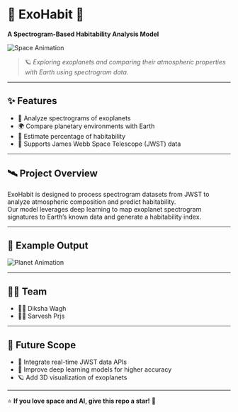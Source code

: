 # 🌌 ExoHabit 🚀  
**A Spectrogram-Based Habitability Analysis Model**

![Space Animation](https://media.giphy.com/media/26AHONQ79FdWZhAI0/giphy.gif)

> 🪐 *Exploring exoplanets and comparing their atmospheric properties with Earth using spectrogram data.*

---

## ✨ Features
- 🔭 Analyze spectrograms of exoplanets
- 🌍 Compare planetary environments with Earth
- 🧪 Estimate percentage of habitability
- 🚀 Supports James Webb Space Telescope (JWST) data

---

## 🛰️ Project Overview
ExoHabit is designed to process spectrogram datasets from JWST to analyze atmospheric composition and predict habitability.  
Our model leverages deep learning to map exoplanet spectrogram signatures to Earth’s known data and generate a habitability index.

---

## 📸 Example Output
![Planet Animation](https://media.giphy.com/media/l0MYt5jPR6QX5pnqM/giphy.gif)

---

## 🧑‍🚀 Team
- 👩‍💻 Diksha Wagh
- 👨‍💻 Sarvesh Prjs

---

## 🌠 Future Scope
- 📡 Integrate real-time JWST data APIs
- 🌌 Improve deep learning models for higher accuracy
- 🪐 Add 3D visualization of exoplanets

---

⭐ **If you love space and AI, give this repo a star!** 🌟
